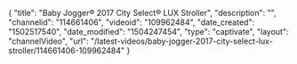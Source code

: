 {
    "title": "Baby Jogger&reg; 2017 City Select&reg; LUX Stroller",
    "description": "",
    "channelid": "114661406",
    "videoid": "109962484",
    "date_created": "1502517540",
    "date_modified": "1504247454",
    "type": "captivate",
    "layout": "channelVideo",
    "url": "\/latest-videos\/baby-jogger-2017-city-select-lux-stroller\/114661406-109962484"
}